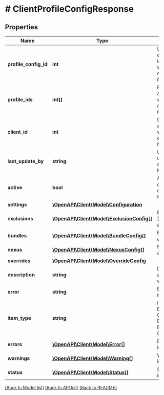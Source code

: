 # # ClientProfileConfigResponse

## Properties

Name | Type | Description | Notes
------------ | ------------- | ------------- | -------------
**profile_config_id** | **int** | Unique profile configuration id associated with configuration item | [optional] 
**profile_ids** | **int[]** | Profile id&#39;s associated with configuration item | [optional] 
**client_id** | **int** | Client id associated with configuration item | [optional] 
**last_update_by** | **string** | User who last updated the configuration item | [optional] 
**active** | **bool** | Active status of the configuration item | [optional] 
**settings** | [**\OpenAPI\Client\Model\Configuration**](Configuration.md) |  | [optional] 
**exclusions** | [**\OpenAPI\Client\Model\ExclusionConfig[]**](ExclusionConfig.md) | Exclusions (as applicable) | [optional] 
**bundles** | [**\OpenAPI\Client\Model\BundleConfig[]**](BundleConfig.md) | Bundles (as applicable) | [optional] 
**nexus** | [**\OpenAPI\Client\Model\NexusConfig[]**](NexusConfig.md) | Nexus (as applicable) | [optional] 
**overrides** | [**\OpenAPI\Client\Model\OverrideConfig**](OverrideConfig.md) |  | [optional] 
**description** | **string** | Description associated with this item | [optional] 
**error** | **string** | Error information. | [optional] 
**item_type** | **string** | Item Type  Examples:    Configuration, Bundle, Exclusion, Override | [optional] 
**errors** | [**\OpenAPI\Client\Model\Error[]**](Error.md) | Error information. | [optional] 
**warnings** | [**\OpenAPI\Client\Model\Warning[]**](Warning.md) | Warning information. | [optional] 
**status** | [**\OpenAPI\Client\Model\Status[]**](Status.md) | Status information. | [optional] 

[[Back to Model list]](../../README.md#documentation-for-models) [[Back to API list]](../../README.md#documentation-for-api-endpoints) [[Back to README]](../../README.md)


